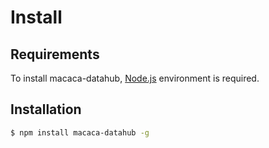 # Install

## Requirements

To install macaca-datahub, [Node.js](https://nodejs.org) environment is required.

## Installation

```bash
$ npm install macaca-datahub -g
```
